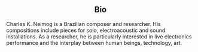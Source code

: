 
<div align="center">
  
## Bio

</div>
Charles K. Neimog is a Brazilian composer and researcher. His compositions include pieces for solo, electroacoustic and sound installations.  As a researcher, he is particularly interested in live electronics performance and the interplay between human beings, technology, art.
  

